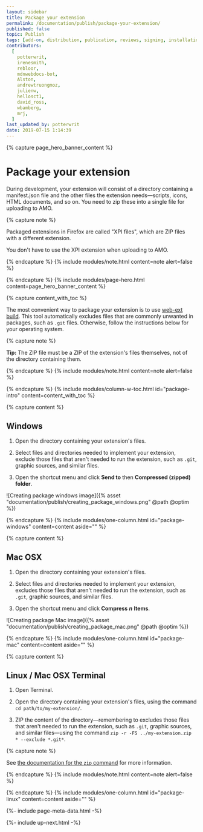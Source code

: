 ```yaml
---
layout: sidebar
title: Package your extension
permalink: /documentation/publish/package-your-extension/
published: false
topic: Publish
tags: [add-on, distribution, publication, reviews, signing, installation]
contributors:
  [
    potterwrit,
    irenesmith,
    rebloor,
    mdnwebdocs-bot,
    Alston,
    andrewtruongmoz,
    julienw,
    hellosct1,
    david_ross,
    wbamberg,
    mrj,
  ]
last_updated_by: potterwrit
date: 2019-07-15 1:14:39
---
```


<!-- Page Hero Banner -->

{% capture page_hero_banner_content %}

# Package your extension

During development, your extension will consist of a directory containing a manifest.json file and the other files the extension needs—scripts, icons, HTML documents, and so on. You need to zip these into a single file for uploading to AMO.

<!-- Note -->

{% capture note %}

Packaged extensions in Firefox are called "XPI files", which are ZIP files with a different extension.

You don't have to use the XPI extension when uploading to AMO.

{% endcapture %}
{% include modules/note.html
	content=note
	alert=false
%}

<!-- END: Note -->

{% endcapture %}
{% include modules/page-hero.html
	content=page_hero_banner_content
%}

<!-- END: Page Hero Banner -->

<!-- Content with Table of Contents Module -->

{% capture content_with_toc %}

The most convenient way to package your extension is to use [web-ext build](/documentation/develop/web-ext-command-reference/#web-ext-build). This tool automatically excludes files that are commonly unwanted in packages, such as `.git` files. Otherwise, follow the instructions below for your operating system.

<!-- Note -->

{% capture note %}

**Tip:** The ZIP file must be a ZIP of the extension's files themselves, not of the directory containing them.

{% endcapture %}
{% include modules/note.html
	content=note
	alert=false
%}

<!-- END: Note -->

{% endcapture %}
{% include modules/column-w-toc.html
	id="package-intro"
	content=content_with_toc
%}

<!-- END: Content with Table of Contents -->

<!-- Single Column Body Module -->

{% capture content %}

## Windows

1. Open the directory containing your extension's files.

2. Select files and directories needed to implement your extension, exclude those files that aren't needed to run the extension, such as `.git`, graphic sources, and similar files.

3. Open the shortcut menu and click **Send to** then **Compressed (zipped) folder**.

![Creating package windows image]({% asset "documentation/publish/creating_package_windows.png" @path @optim %})

{% endcapture %}
{% include modules/one-column.html
  id="package-windows"
  content=content
  aside=""
%}

<!-- END: Single Column Body Module -->

<!-- Single Column Body Module -->

{% capture content %}

## Mac OSX

1. Open the directory containing your extension's files.

2. Select files and directories needed to implement your extension, excludes those files that aren't needed to run the extension, such as `.git`, graphic sources, and similar files.

3. Open the shortcut menu and click **Compress** **_n_** **Items**.

![Creating package Mac image]({% asset "documentation/publish/creating_package_mac.png" @path @optim %})

{% endcapture %}
{% include modules/one-column.html
  id="package-mac"
  content=content
  aside=""
%}

<!-- END: Single Column Body Module -->

<!-- Single Column Body Module -->

{% capture content %}

## Linux / Mac OSX Terminal

1. Open Terminal.

2. Open the directory containing your extension's files, using the command
   `cd path/to/my-extension/`.

3. ZIP the content of the directory—remembering to excludes those files that aren't needed to run the extension, such as `.git`, graphic sources, and similar files—using the command `zip -r -FS ../my-extension.zip * --exclude *.git*`.

<!-- Note -->

{% capture note %}

See [the documentation for the `zip` command](https://linux.die.net/man/1/zip) for more information.

{% endcapture %}
{% include modules/note.html
	content=note
	alert=false
%}

<!-- END: Note -->

{% endcapture %}
{% include modules/one-column.html
  id="package-linux"
  content=content
  aside=""
%}

<!-- END: Single Column Body Module -->

<!-- Meta Data -->

{%- include page-meta-data.html -%}

<!-- END: Meta Data -->

<!-- Up Next -->

{%- include up-next.html -%}

<!-- END: Up Next -->
